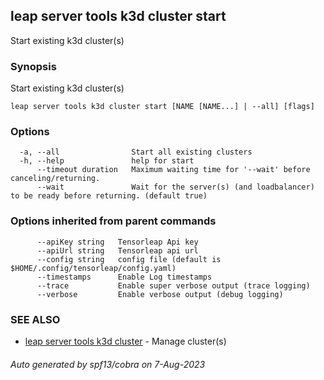 ## leap server tools k3d cluster start

Start existing k3d cluster(s)

### Synopsis

Start existing k3d cluster(s)

```
leap server tools k3d cluster start [NAME [NAME...] | --all] [flags]
```

### Options

```
  -a, --all                Start all existing clusters
  -h, --help               help for start
      --timeout duration   Maximum waiting time for '--wait' before canceling/returning.
      --wait               Wait for the server(s) (and loadbalancer) to be ready before returning. (default true)
```

### Options inherited from parent commands

```
      --apiKey string   Tensorleap Api key
      --apiUrl string   Tensorleap api url
      --config string   config file (default is $HOME/.config/tensorleap/config.yaml)
      --timestamps      Enable Log timestamps
      --trace           Enable super verbose output (trace logging)
      --verbose         Enable verbose output (debug logging)
```

### SEE ALSO

* [leap server tools k3d cluster](leap_server_tools_k3d_cluster.md)	 - Manage cluster(s)

###### Auto generated by spf13/cobra on 7-Aug-2023
